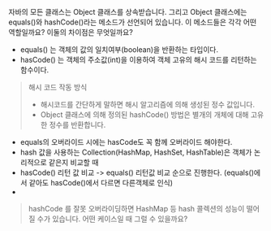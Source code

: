 자바의 모든 클래스는 Object 클래스를 상속받습니다. 그리고 Object 클래스에는 equals()와 hashCode()라는 메소드가 선언되어 있습니다.
이 메소드들은 각각 어떤 역할일까요? 이둘의 차이점은 무엇일까요?
- equals() 는 객체의 값의 일치여부(boolean)을 반환하는 타입이다.
- hasCode() 는 객체의 주소값(int)을 이용하여 객체 고유의 해시 코드를 리턴하는 함수이다. 
> 해시 코드 작동 방식
> - 해시코드를 간단하게 말하면 해시 알고리즘에 의해 생성된 정수 값입니다.
> - Object 클래스에 의해 정의된 hashCode() 방법은 별개의 개체에 대해 고유한 정수를 반환합니다.
> 
- equals의 오버라이드 시에는 hasCode도 꼭 함께 오버라이드 해야한다.
- hash 값을 사용하는 Collection(HashMap, HashSet, HashTable)은 객체가 논리적으로 같은지 비교할 때
- hasCode() 리턴 값 비교 -> equals() 리턴값 비교 순으로 진행한다. (equals()에서 같아도 hasCode()에서 다르면 다른객체로 인식)
- 

> hashCode 를 잘못 오버라이딩하면 HashMap 등 hash 콜렉션의 성능이 떨어질 수가 있습니다. 어떤 케이스일 때 그럴 수 있을까요?
```java

``` 
